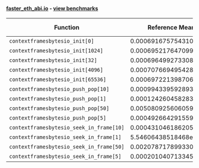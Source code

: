 #### [faster_eth_abi.io](https://github.com/BobTheBuidler/faster-eth-abi/blob/master/faster_eth_abi/io.py) - [view benchmarks](https://github.com/BobTheBuidler/faster-eth-abi/blob/master/benchmarks/test_io_benchmarks.py)

| Function | Reference Mean | Faster Mean | % Change | Speedup (%) | x Faster | Faster |
|----------|---------------|-------------|----------|-------------|----------|--------|
| `contextframesbytesio_init[0]` | 0.0006916757543106231 | 0.0006156727869169721 | 10.99% | 12.34% | 1.12x | ✅ |
| `contextframesbytesio_init[1024]` | 0.000695217647099938 | 0.0006273698026744377 | 9.76% | 10.81% | 1.11x | ✅ |
| `contextframesbytesio_init[32]` | 0.0006964992733080725 | 0.0006322335706063803 | 9.23% | 10.16% | 1.10x | ✅ |
| `contextframesbytesio_init[4096]` | 0.0007076694954288641 | 0.0006309436649380274 | 10.84% | 12.16% | 1.12x | ✅ |
| `contextframesbytesio_init[65536]` | 0.0006972213987064907 | 0.0006274050547340023 | 10.01% | 11.13% | 1.11x | ✅ |
| `contextframesbytesio_push_pop[10]` | 0.0009943395928930009 | 0.0009722449266619611 | 2.22% | 2.27% | 1.02x | ✅ |
| `contextframesbytesio_push_pop[1]` | 0.00012426045828339832 | 0.00011284475069084935 | 9.19% | 10.12% | 1.10x | ✅ |
| `contextframesbytesio_push_pop[50]` | 0.00508092560605953 | 0.0049740819300063775 | 2.10% | 2.15% | 1.02x | ✅ |
| `contextframesbytesio_push_pop[5]` | 0.0004926642915599861 | 0.00047801598214433064 | 2.97% | 3.06% | 1.03x | ✅ |
| `contextframesbytesio_seek_in_frame[10]` | 0.00043104618620524326 | 0.00043169480463304925 | -0.15% | -0.15% | 1.00x | ❌ |
| `contextframesbytesio_seek_in_frame[1]` | 5.54606438518468e-05 | 5.533175830424088e-05 | 0.23% | 0.23% | 1.00x | ✅ |
| `contextframesbytesio_seek_in_frame[50]` | 0.0020787178993305947 | 0.0020756514016685673 | 0.15% | 0.15% | 1.00x | ✅ |
| `contextframesbytesio_seek_in_frame[5]` | 0.00020104071334579312 | 0.00020113061748738755 | -0.04% | -0.04% | 1.00x | ❌ |

